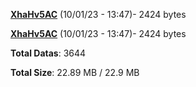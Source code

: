 [**XhaHv5AC**](/data/XhaHv5AC.txt) (10/01/23 - 13:47)- 2424 bytes

[**XhaHv5AC**](/data/XhaHv5AC.txt) (10/01/23 - 13:47)- 2424 bytes

**Total Datas**: 3644

**Total Size**: 22.89 MB / 22.9 MB